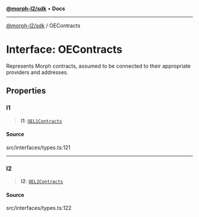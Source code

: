 [**@morph-l2/sdk**](../globals.md) • **Docs**

***

[@morph-l2/sdk](../globals.md) / OEContracts

# Interface: OEContracts

Represents Morph contracts, assumed to be connected to their appropriate
providers and addresses.

## Properties

### l1

> **l1**: [`OEL1Contracts`](OEL1Contracts.md)

#### Source

src/interfaces/types.ts:121

***

### l2

> **l2**: [`OEL2Contracts`](OEL2Contracts.md)

#### Source

src/interfaces/types.ts:122
